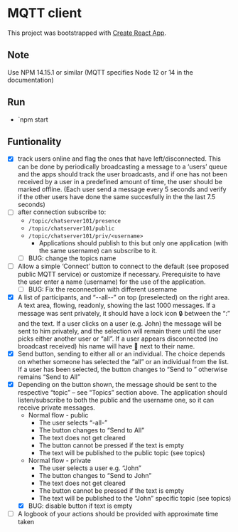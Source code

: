 # MQTT client

This project was bootstrapped with [Create React App](https://github.com/facebook/create-react-app).

## Note

Use NPM 14.15.1 or similar (MQTT specifies Node 12 or 14 in the documentation)

## Run

- `npm start

## Funtionality

- [x] track users online and flag the ones that have left/disconnected. This can be done by periodically broadcasting a message to a ‘users’ queue and the apps should track the user broadcasts, and if one has not been received by a user in a predefined amount of time, the user should be marked offline. (Each user send a message every 5 seconds and verify if the other users have done the same succesfully in the the last 7.5 seconds)
- [ ] after connection subscribe to:
  - `/topic/chatserver101/presence`
  - `/topic/chatserver101/public`
  - `/topic/chatserver101/priv/<username>`
    - Applications should publish to this but only one application (with the same username) can subscribe to it.
  - [ ] BUG: change the topics name
- [ ] Allow a simple ‘Connect’ button to connect to the default (see proposed public MQTT service) or customize if necessary. Prerequisite to have the user enter a name (username) for the use of the application.
  - [ ] BUG:  Fix the reconnection with different username
- [x] A list of participants, and “--all--” on top (preselected) on the right area.
A text area, flowing, readonly, showing the last 1000 messages.
If a message was sent privately, it should have a lock icon 🔒 between the “:” and the text. If a user clicks on a user (e.g. John) the message will be sent to him privately, and the selection will remain there until the user picks either another user or “all”.
If a user appears disconnected (no broadcast received) his name will have 🚫 next to their name.
- [x] Send button, sending to either all or an individual. The choice depends on whether someone has selected the “all” or an individual from the list.
If a user has been selected, the button changes to “Send to <username>” otherwise remains “Send to All”
- [x] Depending on the button shown, the message should be sent to the respective “topic” – see “Topics” section above. The application should listen/subscribe to both the public and the username one, so it can receive private messages.
  - Normal flow - public
    - The user selects “-all-”
    - The button changes to “Send to All”
    - The text does not get cleared
    - The button cannot be pressed if the text is empty
    - The text will be published to the public topic (see topics)
  - Normal flow - private
    - The user selects a user e.g. “John”
    - The button changes to “Send to John”
    - The text does not get cleared
    - The button cannot be pressed if the text is empty
    - The text will be published to the “John” specific topic (see topics)
  - [x] BUG: disable button if text is empty
- [ ] A logbook of your actions should be provided with approximate time taken

